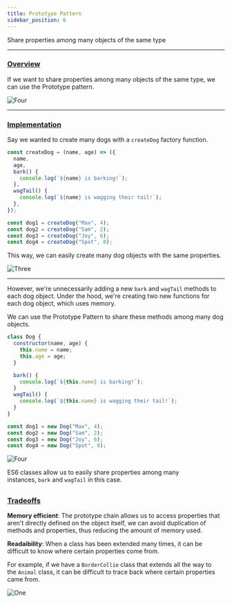 ```yaml
---
title: Prototype Pattern
sidebar_position: 6
---
```


Share properties among many objects of the same type

---

### [Overview](https://javascriptpatterns.vercel.app/patterns/design-patterns/prototype-pattern#overview)

If we want to share properties among many objects of the same type, we can use the Prototype pattern.

![Four](https://javascriptpatterns.vercel.app/design-patterns/prototype-pattern/4.png)

---

### [Implementation](https://javascriptpatterns.vercel.app/patterns/design-patterns/prototype-pattern#implementation)

Say we wanted to create many dogs with a `createDog` factory function.

```js
const createDog = (name, age) => ({
  name,
  age,
  bark() {
    console.log(`${name} is barking!`);
  },
  wagTail() {
    console.log(`${name} is wagging their tail!`);
  },
});

const dog1 = createDog("Max", 4);
const dog2 = createDog("Sam", 2);
const dog3 = createDog("Joy", 6);
const dog4 = createDog("Spot", 8);
```

This way, we can easily create many dog objects with the same properties.

![Three](https://javascriptpatterns.vercel.app/design-patterns/prototype-pattern/3.png)

---

However, we're unnecessarily adding a new `bark` and `wagTail` methods to each dog object. Under the hood, we're creating two new functions for each dog object, which uses memory.

We can use the Prototype Pattern to share these methods among many dog objects.

```js
class Dog {
  constructor(name, age) {
    this.name = name;
    this.age = age;
  }

  bark() {
    console.log(`${this.name} is barking!`);
  }
  wagTail() {
    console.log(`${this.name} is wagging their tail!`);
  }
}

const dog1 = new Dog("Max", 4);
const dog2 = new Dog("Sam", 2);
const dog3 = new Dog("Joy", 6);
const dog4 = new Dog("Spot", 8);
```

![Four](https://javascriptpatterns.vercel.app/design-patterns/prototype-pattern/4.png)

ES6 classes allow us to easily share properties among many instances, `bark` and `wagTail` in this case.

## [](https://javascriptpatterns.vercel.app/patterns/design-patterns/prototype-pattern#)

### [Tradeoffs](https://javascriptpatterns.vercel.app/patterns/design-patterns/prototype-pattern#tradeoffs)

**Memory efficient**: The prototype chain allows us to access properties that aren't directly defined on the object itself, we can avoid duplication of methods and properties, thus reducing the amount of memory used.

**Readaibility**: When a class has been extended many times, it can be difficult to know where certain properties come from.

For example, if we have a `BorderCollie` class that extends all the way to the `Animal` class, it can be difficult to trace back where certain properties came from.

![One](https://javascriptpatterns.vercel.app/design-patterns/prototype-pattern/2.png)